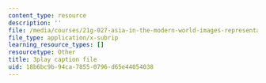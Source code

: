 ```yaml
---
content_type: resource
description: ''
file: /media/courses/21g-027-asia-in-the-modern-world-images-representations-fall-2016/18b6bc9b94ca78550796d65e44054038_wWsRfu_1wvw.srt
file_type: application/x-subrip
learning_resource_types: []
resourcetype: Other
title: 3play caption file
uid: 18b6bc9b-94ca-7855-0796-d65e44054038
---
```


